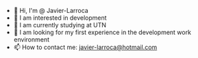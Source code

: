 - 👋 Hi, I'm @ Javier-Larroca
- 👀 I am interested in development
- 🌱 I am currently studying at UTN
- 💞️ I am looking for my first experience in the development work environment
- 📫 How to contact me: javier-larroca@hotmail.com

<!---
Javier-Larroca/Javier-Larroca is a ✨ special ✨ repository because its `README.md` (this file) appears on your GitHub profile.
You can click the Preview link to take a look at your changes.
--->
